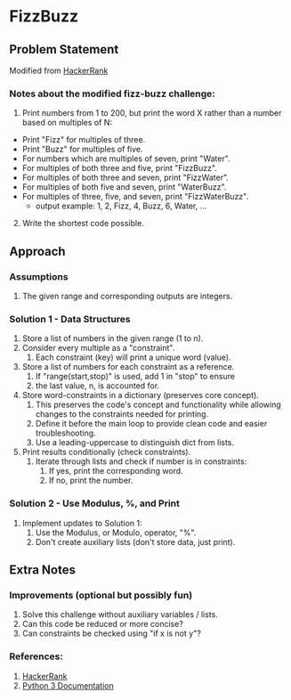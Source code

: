 # FizzBuzz

## Problem Statement
Modified from [HackerRank](https://www.hackerrank.com/challenges/fizzbuzz/problem)


### Notes about the modified fizz-buzz challenge:
1. Print numbers from 1 to 200, but print the word X rather than a 
number based on multiples of N:
  * Print "Fizz" for multiples of three.
  * Print "Buzz" for multiples of five.
  * For numbers which are multiples of seven, print "Water".
  * For multiples of both three and five, print "FizzBuzz".
  * For multiples of both three and seven, print "FizzWater".
  * For multiples of both five and seven, print "WaterBuzz".
  * For multiples of three, five, and seven, print "FizzWaterBuzz".
    - output example:  1, 2, Fizz, 4, Buzz, 6, Water, ...

2. Write the shortest code possible.


## Approach
### Assumptions
1. The given range and corresponding outputs are integers.


### Solution 1 - Data Structures
1. Store a list of numbers in the given range (1 to n).
1. Consider every multiple as a "constraint".
    1. Each constraint (key) will print a unique word (value).
1. Store a list of numbers for each constraint as a reference.
    1. If "range(start,stop)" is used, add 1 in "stop" to ensure
    1. the last value, n, is accounted for.
1. Store word-constraints in a dictionary (preserves core concept).
    1. This preserves the code's concept and functionality while allowing changes to the constraints needed for printing.
    1. Define it before the main loop to provide clean code and easier troubleshooting.
    1. Use a leading-uppercase to distinguish dict from lists.
1. Print results conditionally (check constraints).
    1. Iterate through lists and check if number is in constraints:
        1. If yes, print the corresponding word.
        1. If no, print the number.


### Solution 2 - Use Modulus, %, and Print
1.  Implement updates to Solution 1:
    1. Use the Modulus, or Modulo, operator, "%".
    1. Don't create auxiliary lists (don't store data, just print).


## Extra Notes
### Improvements (optional but possibly fun)
1. Solve this challenge without auxiliary variables / lists.
2. Can this code be reduced or more concise?
3. Can constraints be checked using "if x is not y"?


### References:
1. [HackerRank](https://www.hackerrank.com/challenges/fizzbuzz/problem)
2. [Python 3 Documentation](https://docs.python.org/3/index.html)